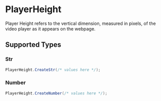 # PlayerHeight

Player Height refers to the vertical dimension, measured in pixels, of the video player as it appears on the webpage.



## Supported Types

### Str

```csharp
PlayerHeight.CreateStr(/* values here */);
```

### Number

```csharp
PlayerHeight.CreateNumber(/* values here */);
```
